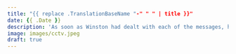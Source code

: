 ```yaml
---
title: "{{ replace .TranslationBaseName "-" " " | title }}"
date: {{ .Date }}
description: 'As soon as Winston had dealt with each of the messages, he clipped his speakwritten corrections to the appropriate copy of the Times and pushed them into the pneumatic tube. '
image: images/cctv.jpeg
draft: true
---
```

